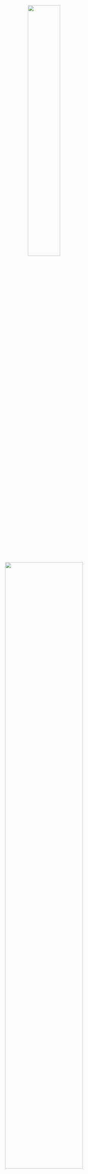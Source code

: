 <img align="right" width="30%">
<p align="center">
<br><br>
<img src="https://media3.giphy.com/media/v1.Y2lkPTc5MGI3NjExcGMyMHh2a2s1YWx3NHlhOXU1NDlhY3c0amVndGl4Mmw4cHlnbmUzZSZlcD12MV9pbnRlcm5hbF9naWZfYnlfaWQmY3Q9Zw/5tdI4XfHKhJ3mIlG4O/giphy.gif" width="45%">
<img width="70%" src= "https://readme-typing-svg.demolab.com?font=Fira+Code&pause=2000&color=FFFFFF&background=FF6AAA00&vCenter=false&multiline=true&width=435&height=30&lines=Hi+👋%2C+I'm+Korbila"><br>
<samp>
My Purpose of Spreading the Bots Here is for People to Improve, Look and Learn Things from Here.<br>
New infrastructures are coming soon, Get Ready!<br>
</samp>
<br>
<img src="https://komarev.com/ghpvc/?username=mykorbila">

![JavaScript](https://img.shields.io/badge/javascript-%23323330.svg?style=for-the-badge&logo=javascript&logoColor=%23F7DF1E) ![Python](https://img.shields.io/badge/python-3670A0?style=for-the-badge&logo=python&logoColor=ffdd54) ![C++](https://img.shields.io/badge/c++-%2300599C.svg?style=for-the-badge&logo=c%2B%2B&logoColor=white) ![C#](https://img.shields.io/badge/c%23-%23239120.svg?style=for-the-badge&logo=csharp&logoColor=white) ![Vue.js](https://img.shields.io/badge/vue.js-%2335495e.svg?style=for-the-badge&logo=vuedotjs&logoColor=%234FC08D)

</p>
